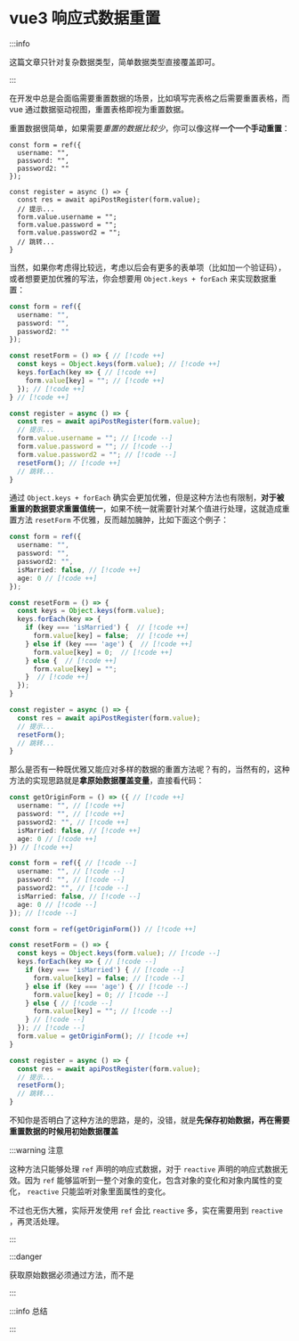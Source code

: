 # vue3 响应式数据重置

:::info

这篇文章只针对复杂数据类型，简单数据类型直接覆盖即可。

:::

在开发中总是会面临需要重置数据的场景，比如填写完表格之后需要重置表格，而 vue 通过数据驱动视图，重置表格即视为重置数据。

重置数据很简单，如果需要*重置的数据比较少*，你可以像这样**一个一个手动重置**：

```ts{1-5,10-12}
const form = ref({
  username: "",
  password: "",
  password2: ""
});

const register = async () => {
  const res = await apiPostRegister(form.value);
  // 提示...
  form.value.username = "";
  form.value.password = "";
  form.value.password2 = "";
  // 跳转...
}
```

当然，如果你考虑得比较远，考虑以后会有更多的表单项（比如加一个验证码），或者想要更加优雅的写法，你会想要用 `Object.keys + forEach` 来实现数据重置：

```ts
const form = ref({
  username: "",
  password: "",
  password2: ""
});

const resetForm = () => { // [!code ++]
  const keys = Object.keys(form.value); // [!code ++]
  keys.forEach(key => { // [!code ++]
    form.value[key] = ""; // [!code ++]
  }); // [!code ++]
} // [!code ++]

const register = async () => {
  const res = await apiPostRegister(form.value);
  // 提示...
  form.value.username = ""; // [!code --]
  form.value.password = ""; // [!code --]
  form.value.password2 = ""; // [!code --]
  resetForm(); // [!code ++]
  // 跳转...
}
```

通过 `Object.keys + forEach` 确实会更加优雅，但是这种方法也有限制，**对于被重置的数据要求重置值统一**，如果不统一就需要针对某个值进行处理，这就造成重置方法 `resetForm` 不优雅，反而越加臃肿，比如下面这个例子：

```ts
const form = ref({
  username: "",
  password: "",
  password2: "",
  isMarried: false, // [!code ++]
  age: 0 // [!code ++]
});

const resetForm = () => {
  const keys = Object.keys(form.value);
  keys.forEach(key => {
    if (key === 'isMarried') {  // [!code ++]
      form.value[key] = false;  // [!code ++]
    } else if (key === 'age') {  // [!code ++]
      form.value[key] = 0;  // [!code ++]
    } else {  // [!code ++]
      form.value[key] = "";
    }  // [!code ++]
  });
}

const register = async () => {
  const res = await apiPostRegister(form.value);
  // 提示...
  resetForm();
  // 跳转...
}
```

那么是否有一种既优雅又能应对多样的数据的重置方法呢？有的，当然有的，这种方法的实现思路就是**拿原始数据覆盖变量**，直接看代码：

```ts
const getOriginForm = () => ({ // [!code ++]
  username: "", // [!code ++]
  password: "", // [!code ++]
  password2: "", // [!code ++]
  isMarried: false, // [!code ++]
  age: 0 // [!code ++]
}) // [!code ++]

const form = ref({ // [!code --]
  username: "", // [!code --]
  password: "", // [!code --]
  password2: "", // [!code --]
  isMarried: false, // [!code --]
  age: 0 // [!code --]
}); // [!code --]

const form = ref(getOriginForm()) // [!code ++]

const resetForm = () => {
  const keys = Object.keys(form.value); // [!code --]
  keys.forEach(key => { // [!code --]
    if (key === 'isMarried') { // [!code --]
      form.value[key] = false; // [!code --]
    } else if (key === 'age') { // [!code --]
      form.value[key] = 0; // [!code --]
    } else { // [!code --]
      form.value[key] = ""; // [!code --]
    } // [!code --]
  }); // [!code --]
  form.value = getOriginForm(); // [!code ++]
}

const register = async () => {
  const res = await apiPostRegister(form.value);
  // 提示...
  resetForm();
  // 跳转...
}
```

不知你是否明白了这种方法的思路，是的，没错，就是**先保存初始数据，再在需要重置数据的时候用初始数据覆盖**

:::warning 注意

这种方法只能够处理 `ref` 声明的响应式数据，对于 `reactive` 声明的响应式数据无效。因为 `ref` 能够监听到一整个对象的变化，包含对象的变化和对象内属性的变化， `reactive` 只能监听对象里面属性的变化。

不过也无伤大雅，实际开发使用 `ref` 会比 `reactive` 多，实在需要用到 `reactive` ，再灵活处理。

:::

:::danger

获取原始数据必须通过方法，而不是

:::

:::info 总结

:::
